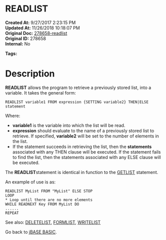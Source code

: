 # READLIST

**Created At:** 9/27/2017 2:23:15 PM  
**Updated At:** 11/26/2018 10:18:07 PM  
**Original Doc:** [278658-readlist](https://docs.jbase.com/36868-jbase-basic/278658-readlist)  
**Original ID:** 278658  
**Internal:** No  

**Tags:**
<badge text='lists handling' vertical='middle' />
<badge text='record handling' vertical='middle' />

# Description

**READLIST** allows the program to retrieve a previously stored list, into a variable. It takes the general form:

```
READLIST variable1 FROM expression {SETTING variable2} THEN|ELSE statement
```

Where:

- **variable1** is the variable into which the list will be read.
- **expression** should evaluate to the name of a previously stored list to retrieve. If specified, **variable2** will be set to the number of elements in the list.
- If the statement succeeds in retrieving the list, then the **statements** associated with any THEN clause will be executed. If the statement fails to find the list, then the statements associated with any ELSE clause will be executed.


The **READLIST**statement is identical in function to the [GETLIST](./../getlist) statement.

An example of use is as:

```
READLIST MyList FROM "MyList" ELSE STOP
LOOP
* Loop until there are no more elements
WHILE READNEXT Key FROM MyList DO
......
REPEAT
```



See also: [DELETELIST](./../deletelist), [FORMLIST](./../formlist), [WRITELIST](./../writelist)

Go back to [jBASE BASIC](./../jbase-basic-programmers-reference-guide).
